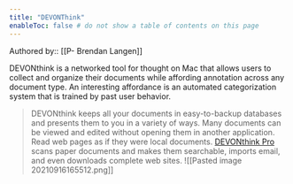 ```yaml
---
title: "DEVONThink"
enableToc: false # do not show a table of contents on this page
---
```

Authored by:: [[P- Brendan Langen]]

DEVONthink is a networked tool for thought on Mac that allows users to collect and organize their documents while affording annotation across any document type. An interesting affordance is an automated categorization system that is trained by past user behavior.   

> DEVONthink keeps all your documents in easy-to-backup databases and presents them to you in a variety of ways. Many documents can be viewed and edited without opening them in another application. Read web pages as if they were local documents.
> [DEVONthink Pro](https://www.devontechnologies.com/apps/devonthink/editions) scans paper documents and makes them searchable, imports email, and even downloads complete web sites.
![[Pasted image 20210916165512.png]]